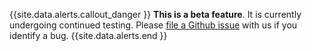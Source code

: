 {{site.data.alerts.callout_danger }} <strong>This is a beta feature</strong>. It is currently undergoing continued testing. Please <a href="https://www.cockroachlabs.com/docs/stable/file-an-issue.html">file a Github issue</a> with us if you identify a bug. {{site.data.alerts.end }}
